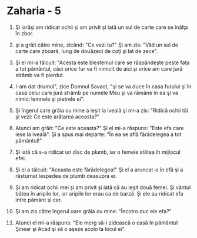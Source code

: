 # Zaharia - 5

1. Şi iarăşi am ridicat ochii şi am privit şi iată un sul de carte care se înălţa în zbor. 

2. şi a grăit către mine, zicând: "Ce vezi tu?" Şi am zis: "Văd un sul de carte care zboară, lung de douăzeci de coţi şi lat de zece". 

3. Şi el mi-a tâlcuit: "Acesta este blestemul care se răspândeşte peste faţa a tot pământul, căci orice fur va fi nimicit de aici şi orice am care jură strâmb va fi pierdut. 

4. I-am dat drumul", zice Domnul Savaot, "şi se va duce în casa furului şi în casa celui care jură strâmb pe numele Meu şi va rămâne în ea şi va nimici lemnele şi pietrele ei". 

5. Şi îngerul care grăia cu mine a ieşit la iveală şi mi-a zis: "Ridică ochii tăi şi vezi: Ce este arătarea aceasta?" 

6. Atunci am grăit: "Ce este aceasta?" Şi el mi-a răspuns: "Este efa care iese la iveală". Şi a spus mai departe: "În ea se află fărădelegea a tot pământul!" 

7. Şi iată că s-a ridicat un disc de plumb, iar o femeie stătea în mijlocul efei. 

8. Şi el a tâlcuit: "Aceasta este fărădelegea!" Şi el a aruncat-o în efă şi a răsturnat lespedea de plumb deasupra ei. 

9. Şi am ridicat ochii mei şi am privit şi iată că au ieşit două femei. Şi vântul bătea în aripile lor, iar aripile lor erau ca de barză. Şi ele au ridicat efa intre pământ şi cer. 

10. Şi am zis către îngerul oare grăia cu mine: "Încotro duc ele efa?" 

11. Atunci el mi-a răspuns: "Ele merg să-i zidească o casă în pământul Şinear şi Acad şi să o aşeze acolo la locul ei". 

